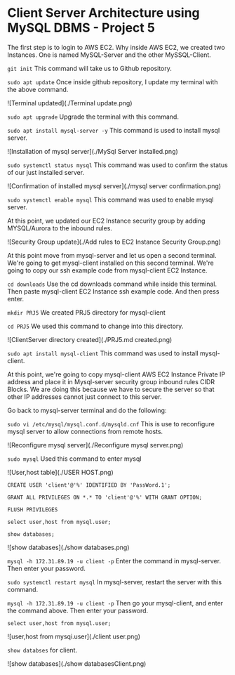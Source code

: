 # Client Server Architecture using MySQL DBMS - Project 5

The first step is to login to AWS EC2. Why inside AWS EC2, we created two Instances. One is named MySQL-Server and the other MySSQL-Client.

`git init`
This command will take us to Github repository.

`sudo apt update`
Once inside github repository, I update my terminal with the above command.

![Terminal updated](./Terminal update.png)

`sudo apt upgrade`
Upgrade the terminal with this command.

`sudo apt install mysql-server -y`
This command is used to install mysql server.

![Installation of mysql server](./MySql Server installed.png)

`sudo systemctl status mysql` 
This command was used to confirm the status of our just installed server.

![Confirmation of installed mysql server](./mysql server confirmation.png)

`sudo systemctl enable mysql`
This command was used to enable mysql server.

At this point, we updated our EC2 Instance security group by adding MYSQL/Aurora to the inbound rules.

![Security Group update](./Add rules to EC2 Instance Security Group.png)

At this point move from mysql-server and let us open a second terminal. We're going to get mysql-client installed on this second terminal. We're going to copy our ssh example code from mysql-client EC2 Instance.

`cd downloads`
Use the cd downloads command while inside this terminal.
Then paste mysql-client EC2 Instance ssh example code. And then press enter.

`mkdir PRJ5`
We created PRJ5 directory for mysql-client

`cd PRJ5`
We used this command to change into this directory.

![ClientServer directory created](./PRJ5.md created.png)

`sudo apt install mysql-client`
This command was used to install mysql-client.

At this point, we're going to copy mysql-client AWS EC2 Instance Private IP address and place it in Mysql-server security group inbound rules CIDR Blocks. We are doing this because we have to secure the server so that other IP addresses cannot just connect to this server.

Go back to mysql-server terminal and do the following:

`sudo vi /etc/mysql/mysql.conf.d/mysqld.cnf`
This is use to reconfigure mysql server to allow connections from remote hosts.

![Reconfigure mysql server](./Reconfigure mysql server.png)

`sudo mysql`
Used this command to enter mysql

![User,host table](./USER HOST.png)

`CREATE USER 'client'@'%' IDENTIFIED BY 'PassWord.1';`

`GRANT ALL PRIVILEGES ON *.* TO 'client'@'%' WITH GRANT OPTION;`

`FLUSH PRIVILEGES`

`select user,host from mysql.user;`

`show databases;`

![show databases](./show databases.png)

`mysql -h 172.31.89.19 -u client -p`
Enter the command in mysql-server. Then enter your password.

`sudo systemctl restart mysql`
In mysql-server, restart the server with this command.

`mysql -h 172.31.89.19 -u client -p`
Then go your mysql-client, and enter the command above. Then enter your password.

`select user,host from mysql.user;`

![user,host from mysqi.user](./client user.png)

`show databses` for client.

![show databases](./show databasesClient.png)

